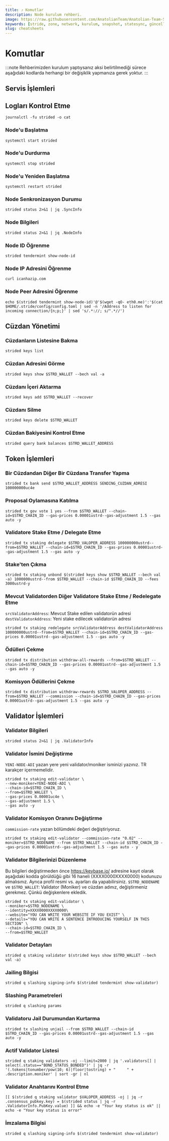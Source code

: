 ```yaml
---
title: ⤴️ Komutlar
description: Node kurulum rehberi.
image: https://raw.githubusercontent.com/AnatolianTeam/Anatolian-Team-Services/main/i18n/tr/docusaurus-plugin-content-docs/current/Mainnet/Cosmos-Ecosystem/stride/img/Stride-Service-Cover.jpg
keywords: [stride, zone, network, kurulum, snapshot, statesync, güncelleme]
slug: cheatsheets
---
```


# Komutlar
:::note
Rehberimizden kurulum yaptıysanız aksi belirtilmediği sürece aşağıdaki kodlarda herhangi bir değişiklik yapmanıza gerek yoktur.
:::

## Servis İşlemleri 

## Logları Kontrol Etme 
```
journalctl -fu strided -o cat
```

### Node'u Başlatma
```
systemctl start strided
```

### Node'u Durdurma
```
systemctl stop strided
```

### Node'u Yeniden Başlatma
```
systemctl restart strided
```

### Node Senkronizasyon Durumu
```
strided status 2>&1 | jq .SyncInfo
```

### Node Bilgileri
```
strided status 2>&1 | jq .NodeInfo
```

### Node ID Öğrenme
```
strided tendermint show-node-id
```

### Node IP Adresini Öğrenme
```
curl icanhazip.com
```

### Node Peer Adresini Öğrenme
```
echo $(strided tendermint show-node-id)'@'$(wget -qO- eth0.me)':'$(cat $HOME/.stride/config/config.toml | sed -n '/Address to listen for incoming connection/{n;p;}' | sed 's/.*://; s/".*//')
```

## Cüzdan Yönetimi

### Cüzdanların Listesine Bakma
```
strided keys list
```

### Cüzdan Adresini Görme
```
strided keys show $STRD_WALLET --bech val -a
```

### Cüzdanı İçeri Aktarma
```
strided keys add $STRD_WALLET --recover
```

### Cüzdanı Silme
```
strided keys delete $STRD_WALLET
```

### Cüzdan Bakiyesini Kontrol Etme
```
strided query bank balances $STRD_WALLET_ADDRESS
```

## Token İşlemleri

### Bir Cüzdandan Diğer Bir Cüzdana Transfer Yapma
```
strided tx bank send $STRD_WALLET_ADDRESS SENDING_CUZDAN_ADRESI 100000000uc4e
```

### Proposal Oylamasına Katılma
```
strided tx gov vote 1 yes --from $STRD_WALLET --chain-id=$STRD_CHAIN_ID --gas-prices 0.00001ustrd--gas-adjustment 1.5 --gas auto -y
```

### Validatore Stake Etme / Delegate Etme
```
strided tx staking delegate $STRD_VALOPER_ADDRESS 100000000ustrd--from=$STRD_WALLET --chain-id=$STRD_CHAIN_ID --gas-prices 0.00001ustrd--gas-adjustment 1.5 --gas auto -y
```

### Stake'ten Çıkma
```
strided tx staking unbond $(strided keys show $STRD_WALLET --bech val -a) 1000000ustrd--from $STRD_WALLET --chain-id $STRD_CHAIN_ID --fees 3000ustrd-y
```

### Mevcut Validatorden Diğer Validatore Stake Etme / Redelegate Etme
`srcValidatorAddress`: Mevcut Stake edilen validatorün adresi
`destValidatorAddress`: Yeni stake edilecek validatorün adresi
```
strided tx staking redelegate srcValidatorAddress destValidatorAddress 100000000ustrd--from=$STRD_WALLET --chain-id=$STRD_CHAIN_ID --gas-prices 0.00001ustrd--gas-adjustment 1.5 --gas auto -y
```

### Ödülleri Çekme
```
strided tx distribution withdraw-all-rewards --from=$STRD_WALLET --chain-id=$STRD_CHAIN_ID --gas-prices 0.00001ustrd--gas-adjustment 1.5 --gas auto -y
```

### Komisyon Ödüllerini Çekme
```
strided tx distribution withdraw-rewards $STRD_VALOPER_ADDRESS --from=$STRD_WALLET --commission --chain-id=$STRD_CHAIN_ID --gas-prices 0.00001ustrd--gas-adjustment 1.5 --gas auto -y
```

## Validator İşlemleri

### Validator Bilgileri
```
strided status 2>&1 | jq .ValidatorInfo
```

### Validator İsmini Değiştirme
`YENI-NODE-ADI` yazan yere yeni validator/moniker isminizi yazınız. TR karakçer içermemelidir.
```
strided tx staking edit-validator \
--new-moniker=YENI-NODE-ADI \
--chain-id=$STRD_CHAIN_ID \
--from=$STRD_WALLET \
--gas-prices 0.00001uc4e \
--gas-adjustment 1.5 \
--gas auto -y
```

### Validator Komisyon Oranını Değiştirme
`commission-rate` yazan bölümdeki değeri değiştiriyoruz.
```
strided tx staking edit-validator --commission-rate "0.02" --moniker=$STRD_NODENAME --from $STRD_WALLET --chain-id $STRD_CHAIN_ID --gas-prices 0.00001ustrd--gas-adjustment 1.5 --gas auto - y
```

### Validator Bilgilerinizi Düzenleme
Bu bilgileri değiştirmeden önce https://keybase.io/ adresine kayıt olarak aşağıdaki kodda görüldüğü gibi 16 haneli (XXXX0000XXXX0000) kodunuzu almalısınız. Ayrıca profil resmi vs. ayarları da yapabilirsiniz. 
`$STRD_NODENAME` ve `$STRD_WALLET`: Validator (Moniker) ve cüzdan adınız, değiştirmeniz gerekmez. Çünkü değişkenlere ekledik.
```
strided tx staking edit-validator \
--moniker=$STRD_NODENAME \
--identity=XXXX0000XXXX0000\
--website="YOU CAN WRITE YOUR WEBSITE IF YOU EXIST" \
--details="YOU CAN WRITE A SENTENCE INTRODUCING YOURSELF IN THIS SECTION" \
--chain-id=$STRD_CHAIN_ID \
--from=$STRD_WALLET
```

### Validator Detayları
```
strided q staking validator $(strided keys show $STRD_WALLET --bech val -a)
```

### Jailing Bilgisi
```
strided q slashing signing-info $(strided tendermint show-validator)
```

### Slashing Parametreleri
```
strided q slashing params
```

### Validatoru Jail Durumundan Kurtarma 
```
strided tx slashing unjail --from $STRD_WALLET --chain-id $STRD_CHAIN_ID --gas-prices 0.00001ustrd--gas-adjustment 1.5 --gas auto -y
```

### Actif Validator Listesi
```
strided q staking validators -oj --limit=2000 | jq '.validators[] | select(.status=="BOND_STATUS_BONDED")' | jq -r '(.tokens|tonumber/pow(10; 6)|floor|tostring) + " 	 " + .description.moniker' | sort -gr | nl
```

### Validator Anahtarını Kontrol Etme
```
[[ $(strided q staking validator $VALOPER_ADDRESS -oj | jq -r .consensus_pubkey.key) = $(strided status | jq -r .ValidatorInfo.PubKey.value) ]] && echo -e "Your key status is ok" || echo -e "Your key status is error"
```

### İmzalama Bilgisi
```
strided q slashing signing-info $(strided tendermint show-validator)
```